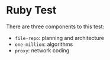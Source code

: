 # Ruby Test

There are three components to this test:

* `file-repo`: planning and architecture
* `one-million`: algorithms
* `proxy`: network coding
